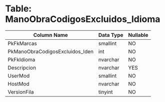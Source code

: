 # Table: ManoObraCodigosExcluidos_Idioma

| Column Name | Data Type | Nullable |
|-------------|-----------|----------|
| PkFkMarcas | smallint | NO |
| PkManoObraCodigosExcluidos_Iden | int | NO |
| PkFkIdioma | nvarchar | NO |
| Descripcion | nvarchar | YES |
| UserMod | smallint | NO |
| HostMod | nvarchar | NO |
| VersionFila | tinyint | NO |
